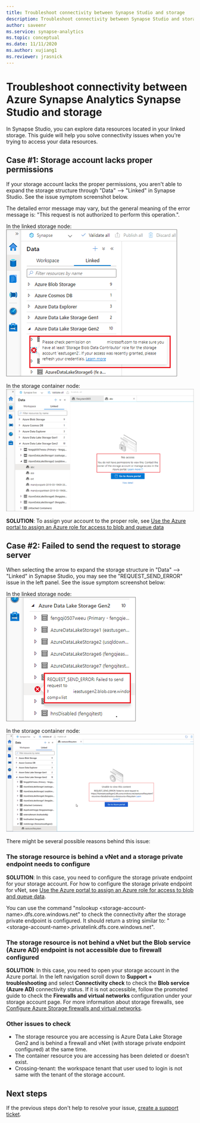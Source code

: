 ```yaml
---
title: Troubleshoot connectivity between Synapse Studio and storage
description: Troubleshoot connectivity between Synapse Studio and storage  
author: saveenr 
ms.service: synapse-analytics 
ms.topic: conceptual
ms.date: 11/11/2020
ms.author: xujiang1 
ms.reviewer: jrasnick
---
```


# Troubleshoot connectivity between Azure Synapse Analytics Synapse Studio and storage

In Synapse Studio, you can explore data resources located in your linked storage. This guide will help you solve connectivity issues when you're trying to access your data resources. 

## Case #1: Storage account lacks proper permissions

If your storage account lacks the proper permissions, you aren't able to expand the storage structure through "Data" --> "Linked" in Synapse Studio. See the issue symptom screenshot below. 

The detailed error message may vary, but the general meaning of the error message is: "This request is not authorized to perform this operation.".

In the linked storage node:  
![Storage connectivity issue 1](media/troubleshoot-synapse-studio-and-storage-connectivity/storage-connectivity-issue-1.png)

In the storage container node:  
![Storage connectivity issue 1a](media/troubleshoot-synapse-studio-and-storage-connectivity/storage-connectivity-issue-1a.png)

**SOLUTION**: To assign your account to the proper role, see [Use the Azure portal to assign an Azure role for access to blob and queue data](../../storage/common/storage-auth-aad-rbac-portal.md)


## Case #2: Failed to send the request to storage server

When selecting the arrow to expand the storage structure in "Data" --> "Linked" in Synapse Studio, you may see the "REQUEST_SEND_ERROR" issue in the left panel. See the issue symptom screenshot below:

In the linked storage node:  
![Storage connectivity issue 2](media/troubleshoot-synapse-studio-and-storage-connectivity/storage-connectivity-issue-2.png)

In the storage container node:  
![Storage connectivity issue 2a](media/troubleshoot-synapse-studio-and-storage-connectivity/storage-connectivity-issue-2a.png)

There might be several possible reasons behind this issue:

### The storage resource is behind a vNet and a storage private endpoint needs to configure

**SOLUTION**: In this case, you need to configure the storage private endpoint for your storage account. For how to configure the storage private endpoint for vNet, see [Use the Azure portal to assign an Azure role for access to blob and queue data](../security/how-to-connect-to-workspace-from-restricted-network.md).

You can use the command "nslookup \<storage-account-name\>.dfs.core.windows.net" to check the connectivity after the storage private endpoint is configured. It should return a string similar to: "\<storage-account-name\>.privatelink.dfs.core.windows.net".

### The storage resource is not behind a vNet but the Blob service (Azure AD) endpoint is not accessible due to firewall configured

**SOLUTION**: In this case, you need to open your storage account in the Azure portal. In the left navigation scroll down to **Support + troubleshooting** and select **Connectivity check** to check the **Blob service (Azure AD)** connectivity status. If it is not accessible, follow the promoted guide to check the **Firewalls and virtual networks** configuration under your storage account page. For more information about storage firewalls, see [Configure Azure Storage firewalls and virtual networks](../../storage/common/storage-network-security.md).

### Other issues to check 

* The storage resource you are accessing is Azure Data Lake Storage Gen2 and is behind a firewall and vNet (with storage private endpoint configured) at the same time.
* The container resource you are accessing has been deleted or doesn't exist.
* Crossing-tenant: the workspace tenant that user used to login is not same with the tenant of the storage account. 


## Next steps
If the previous steps don't help to resolve your issue, [create a support ticket](../sql-data-warehouse/sql-data-warehouse-get-started-create-support-ticket.md).